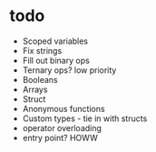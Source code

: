 # todo
* Scoped variables
* Fix strings
* Fill out binary ops
* Ternary ops? low priority
* Booleans
* Arrays
* Struct
* Anonymous functions
* Custom types - tie in with structs
* operator overloading
* entry point? HOWW